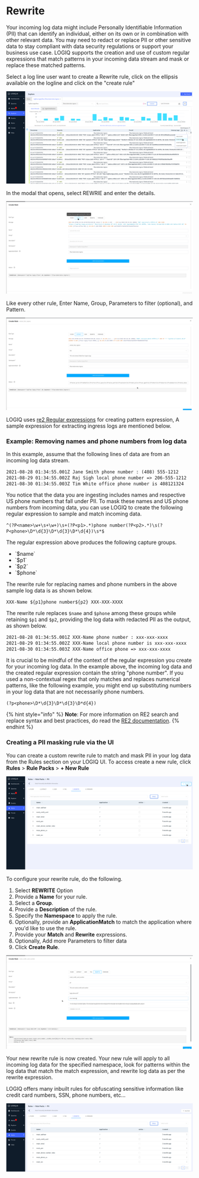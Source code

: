 # Rewrite

Your incoming log data might include Personally Identifiable Information (PII) that can identify an individual, either on its own or in combination with other relevant data. You may need to redact or replace PII or other sensitive data to stay compliant with data security regulations or support your business use case. LOGIQ supports the creation and use of custom regular expressions that match patterns in your incoming data stream and mask or replace these matched patterns.

Select a log line user want to create a Rewrite rule, click on the ellipsis available on the logline  and click on the "create rule"

![](<../../.gitbook/assets/image (25).png>)

In the modal that opens, select REWRIE and enter the details.&#x20;

![](<../../.gitbook/assets/image (29) (1).png>)

Like every other rule, Enter Name, Group, Parameters to filter (optional), and Pattern.

![](<../../.gitbook/assets/image (27) (1).png>)

LOGIQ uses [re2 Regular expressions](https://github.com/google/re2/wiki/Syntax) for creating pattern expression, A sample expression for extracting ingress logs are mentioned below.&#x20;

### Example: Removing names and phone numbers from log data

In this example, assume that the following lines of data are from an incoming log data stream.

```
2021-08-28 01:34:55.001Z Jane Smith phone number : (408) 555-1212
2021-08-29 01:34:55.002Z Raj Sigh local phone number => 206-555-1212
2021-08-30 01:34:55.003Z Tim White office phone number is 408121324
```

You notice that the data you are ingesting includes names and respective US phone numbers that fall under PII. To mask these names and US phone numbers from incoming data, you can use LOGIQ to create the following regular expression to sample and match incoming data.

```
^(?P<name>\w+\s+\w+)\s+(?P<p1>.*)phone number(?P<p2>.*)\s(?P<phone>\D*\d{3}\D*\d{3}\D*\d{4})\s*$  
```

The regular expression above produces the following capture groups.

* \`$name\`
* \`$p1\`
* \`$p2\`
* \`$phone\`

The rewrite rule for replacing names and phone numbers in the above sample log data is as shown below.

```
XXX-Name ${p1}phone number${p2} XXX-XXX-XXXX
```

The rewrite rule replaces `$name` and `$phone` among these groups while retaining `$p1` and `$p2`, providing the log data with redacted PII as the output, as shown below.&#x20;

```
2021-08-28 01:34:55.001Z XXX-Name phone number : xxx-xxx-xxxx
2021-08-29 01:34:55.002Z XXX-Name local phone number is xxx-xxx-xxxx
2021-08-30 01:34:55.003Z XXX-Name office phone => xxx-xxx-xxxx
```

It is crucial to be mindful of the context of the regular expression you create for your incoming log data. In the example above, the incoming log data and the created regular expression contain the string "phone number". If you used a non-contextual regex that only matches and replaces numerical patterns, like the following example, you might end up substituting numbers in your log data that are not necessarily phone numbers.

```
(?p<phone>\D*\d{3}\D*\d{3}\D*d{4})
```

{% hint style="info" %}
**Note**: For more information on RE2 search and replace syntax and best practices, do read the [RE2 documentation](https://qinwenfeng.com/re2r\_doc/#2\_replace\_a\_substring).&#x20;
{% endhint %}

### Creating a PII masking rule via the UI

You can create a custom rewrite rule to match and mask PII in your log data from the Rules section on your LOGIQ UI. To access create a new rule, click **Rules** > **Rule Packs** > **+ New Rule**

![](<../../.gitbook/assets/image (35) (1).png>)



To configure your rewrite rule, do the following.&#x20;

1. Select **REWRITE** Option
2. Provide a **Name** for your rule.&#x20;
3. Select a **Group**.&#x20;
4. Provide a **Description** of the rule.&#x20;
5. Specify the **Namespace** to apply the rule.&#x20;
6. Optionally, provide an **ApplicationMatch** to match the application where you'd like to use the rule.&#x20;
7. Provide your **Match** and **Rewrite** expressions. &#x20;
8. Optionally, Add more Parameters to filter data
9. Click **Create Rule**.&#x20;

![](<../../.gitbook/assets/image (15).png>)

Your new rewrite rule is now created. Your new rule will apply to all incoming log data for the specified namespace, look for patterns within the log data that match the match expression, and rewrite log data as per the rewrite expression.&#x20;

LOGIQ offers many inbuilt rules for obfuscating sensitive information like credit card numbers, SSN, phone numbers, etc...

![](<../../.gitbook/assets/image (22).png>)
